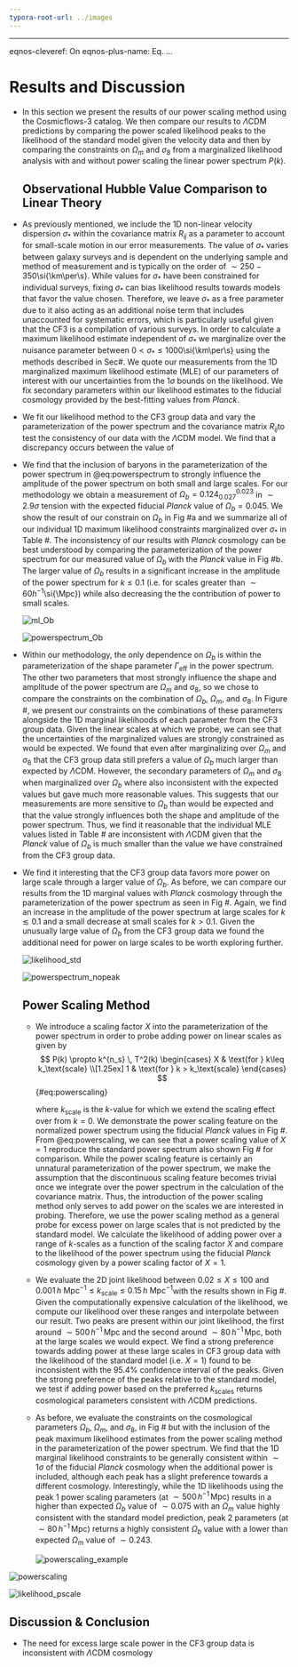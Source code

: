 ```yaml
---
typora-root-url: ../images
---
```




------

eqnos-cleveref: On
eqnos-plus-name: Eq.
...

# Results and Discussion

- In this section we present the results of our power scaling method using the Cosmicflows-3 catalog. We then compare our results to $\Lambda\text{CDM}$ predictions by comparing the power scaled likelihood peaks to the likelihood of the standard model given the velocity data and then by comparing the constraints on $\Omega_m$ and $\sigma_8$ from a marginalized likelihood analysis with and without power scaling the linear power spectrum $P(k)$.

  ## Observational Hubble Value Comparison to Linear Theory

- As previously mentioned, we include the 1D non-linear velocity dispersion $\sigma_*$  within the covariance matrix $R_{ij}$ as a parameter to account for small-scale motion in our error measurements. The value of $\sigma_*$ varies between galaxy surveys and is dependent on the underlying sample and method of measurement and is typically on the order of $\sim 250-350$\si{\km\per\s}. While values for $\sigma_*$ have been constrained for individual surveys, fixing $\sigma_*$ can bias likelihood results towards models that favor the value chosen. Therefore, we leave $\sigma_*$ as a free parameter due to it also acting as an additional noise term that includes unaccounted for systematic errors, which is particularly useful given that the CF3 is a compilation of various surveys. In order to calculate a maximum likelihood estimate independent of $\sigma_*$ we marginalize over the nuisance parameter between $0 < \sigma_* \leq 1000$\si{\km\per\s} using the methods described in Sec#. We quote our measurements from the 1D marginalized maximum likelihood estimate (MLE) of our parameters of interest with our uncertainties from the $1\sigma$ bounds on the likelihood. We fix secondary parameters within our likelihood estimates to the fiducial cosmology provided by the best-fitting values from _Planck_.

- We fit our likelihood method to the CF3 group data and vary the parameterization of the power spectrum and the covariance matrix $R_{ij}$to test the consistency of our data with the $\Lambda\text{CDM}$ model. We find that a discrepancy occurs between the value of 

- We find that the inclusion of baryons in the parameterization of the power spectrum in @eq:powerspectrum to strongly influence the amplitude of the power spectrum on both small and large scales. For our methodology we obtain a measurement of $\Omega_b =  0.124_{0.027}^{0.023}$ in $\sim 2.9\sigma$  tension with the expected fiducial _Planck_ value of $\Omega_b = 0.045$. We show the result of our constrain on $\Omega_b$ in Fig #a and we summarize all of our individual 1D maximum likelihood constraints marginalized over $\sigma_*$ in Table #. The inconsistency of our results with _Planck_ cosmology can be best understood by comparing the parameterization of the power spectrum for our measured value of $\Omega_b$ with the _Planck_ value in Fig #b. The larger value of $\Omega_b$ results in a significant increase in the amplitude of the power spectrum for $k\leq 0.1$ (i.e. for scales greater than $\sim 60 h^{-1}$\si{\Mpc}) while also decreasing the the contribution of power to small scales.

  ![ml_Ob](../images/ml_Ob.png)

  ![powerspectrum_Ob](../images/powerspectrum_Ob.png)

- Within our methodology, the only dependence on $\Omega_b$ is within the parameterization of the shape parameter $\Gamma_\text{eff}$ in the power spectrum. The other two parameters that most strongly influence the shape and amplitude of the power spectrum are $\Omega_m$ and $\sigma_8$, so we chose to compare the constraints on the combination of $\Omega_b$, $\Omega_m$, and $\sigma_8$. In Figure #, we present our constraints on the combinations of these parameters alongside the 1D marginal likelihoods of each parameter from the CF3 group data. Given the linear scales at which we probe, we can see that the uncertainties of the marginalized values are strongly constrained as would be expected. We found that even after marginalizing over $\Omega_m$ and $\sigma_8$ that the CF3 group data still prefers a value of $\Omega_b$ much larger than expected by $\Lambda\text{CDM}$. However, the secondary parameters of $\Omega_m$ and $\sigma_8$ when marginalized over $\Omega_b$ where also inconsistent with the expected values but gave much more reasonable values. This suggests that our measurements are more sensitive to $\Omega_b$ than would be expected and that the value strongly influences both the shape and amplitude of the power spectrum. Thus, we find it reasonable that the individual MLE values listed in Table # are inconsistent with $\Lambda\text{CDM}$ given that the _Planck_ value of $\Omega_b$ is much smaller than the value we have constrained from the CF3 group data. 

- We find it interesting that the CF3 group data favors more power on large scale through a larger value of $\Omega_b$. As before, we can compare our results from the 1D marginal values with _Planck_ cosmology through the parameterization of the power spectrum as seen in Fig #. Again, we find an increase in the amplitude of the power spectrum at large scales for $k \lesssim 0.1$ and a small decrease at small scales for $k > 0.1$. Given the unusually large value of $\Omega_b$ from the CF3 group data we found the additional need for power on large scales to be worth exploring further.

  ![likelihood_std](../images/likelihood_std.png)

  ![powerspectrum_nopeak](/home/kdbarajas/GitHub/cosmology-thesis/images/powerspectrum_nopeak.png)

  ## Power Scaling Method

  - We introduce a scaling factor $X$ into the parameterization of the power spectrum in order to probe adding power on linear scales as given by
    $$
    P(k) \propto k^{n_s} \, T^2(k)
    \begin{cases}
    X  & \text{for } k\leq k_\text{scale} \\[1.25ex]
    1 & \text{for } k > k_\text{scale}
    \end{cases}
    $$
    {#eq:powerscaling}

    where $k_\text{scale}$ is the $k$-value for which we extend the scaling effect over from $k=0$. We demonstrate the power scaling feature on the normalized power spectrum using the fiducial _Planck_ values in Fig #. From @eq:powerscaling, we can see that a power scaling value of $X = 1$ reproduce the standard power spectrum also shown Fig # for comparison. While the power scaling feature is certainly an unnatural parameterization of the power spectrum, we make the assumption that the discontinuous scaling feature becomes trivial once we integrate over the power spectrum in the calculation of the covariance matrix. Thus, the introduction of the power scaling method only serves to add power on the scales we are interested in probing. Therefore, we use the power scaling method as a general probe for excess power on large scales that is not predicted by the standard model. We calculate the likelihood of adding power over a range of $k$-scales as a function of the scaling factor $X$ and compare to the likelihood of the power spectrum using the fiducial _Planck_ cosmology given by a power scaling factor of $X = 1$.

  - We evaluate the 2D joint likelihood between $0.02 \leq X \leq 100​$ and $0.001 \, h \: \text{Mpc}^{-1} \leq k_\text{scale} \leq 0.15 \, h \: \text{Mpc}^{-1}​$ with the results shown in Fig #. Given the computationally expensive calculation of the likelihood, we compute our likelihood over these ranges and interpolate between our result. Two peaks are present within our joint likelihood, the first around $\sim 500 \, h^{-1} \, \text{Mpc}​$ and the second around $\sim 80 \, h^{-1} \, \text{Mpc}​$, both at the large scales we would expect. We find a strong preference towards adding power at these large scales in CF3 group data with the likelihood of the standard model (i.e. $X = 1​$) found to be inconsistent with the $95.4\%​$ confidence interval of the peaks. Given the strong preference of the peaks relative to the standard model, we test if adding power based on the preferred $k_\text{scales}​$ returns cosmological parameters consistent with  $\Lambda \text{CDM}​$ predictions.

  - As before, we evaluate the constraints on the cosmological parameters $\Omega_b$, $\Omega_m$, and $\sigma_8$, in Fig # but with the inclusion of the peak maximum likelihood estimates from the power scaling method in the parameterization of the power spectrum. We find that the 1D marginal likelihood constraints to be generally consistent within $\sim 1 \sigma$ of the fiducial _Planck_ cosmology when the additional power is included, although each peak has a slight preference towards a different cosmology. Interestingly, while the 1D likelihoods using the peak 1 power scaling parameters (at $\sim 500 \, h^{-1} \, \text{Mpc}$) results in a higher than expected $\Omega_b$ value of $\sim 0.075$ with an $\Omega_m$ value highly consistent with the standard model prediction, peak 2 parameters (at $\sim 80 \, h^{-1} \, \text{Mpc}$) returns a highly consistent $\Omega_b$ value with a lower than expected $\Omega_m$ value of $\sim 0.243$.

    ![powerscaling_example](/home/kdbarajas/Git/cosmology-thesis/images/powerscaling_example.png)

![powerscaling](/home/kdbarajas/Git/cosmology-thesis/images/powerscaling.png)

![likelihood_pscale](/home/kdbarajas/Git/cosmology-thesis/images/likelihood_pscale.png)



## Discussion & Conclusion

- The need for excess large scale power in the CF3 group data is inconsistent with $\Lambda \text{CDM}$ cosmology 

​

​

